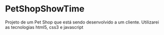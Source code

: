 # PetShopShowTime
Projeto de um Pet Shop que está sendo desenvolvido a um cliente. Utilizarei as tecnologias html5, css3 e javascript
